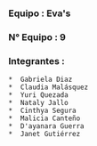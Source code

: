 ### Equipo : Eva's

### N° Equipo : 9

### Integrantes :
    *  Gabriela Diaz 
    *  Claudia Malásquez
    *  Yuri Quezada
    *  Nataly Jallo
    *  Cinthya Segura
    *  Malicia Canteño
    *  D'ayanara Guerra
    *  Janet Gutiérrez
